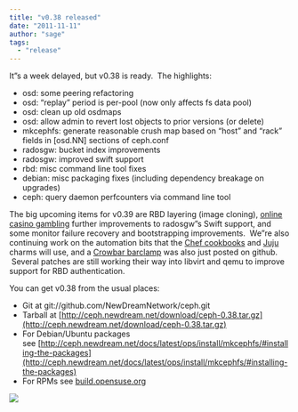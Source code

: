 ```yaml
---
title: "v0.38 released"
date: "2011-11-11"
author: "sage"
tags: 
  - "release"
---
```


It”s a week delayed, but v0.38 is ready.  The highlights:

- osd: some peering refactoring
- osd: “replay” period is per-pool (now only affects fs data pool)
- osd: clean up old osdmaps
- osd: allow admin to revert lost objects to prior versions (or delete)
- mkcephfs: generate reasonable crush map based on “host” and “rack” fields in \[osd.NN\] sections of ceph.conf
- radosgw: bucket index improvements
- radosgw: improved swift support
- rbd: misc command line tool fixes
- debian: misc packaging fixes (including dependency breakage on upgrades)
- ceph: query daemon perfcounters via command line tool

The big upcoming items for v0.39 are RBD layering (image cloning), [online casino gambling](http://www.7thcity.org/) further improvements to radosgw”s Swift support, and some monitor failure recovery and bootstrapping improvements.  We”re also continuing work on the automation bits that the [Chef cookbooks](https://github.com/NewDreamNetwork/ceph-cookbooks) and [Juju](https://launchpad.net/canonical-ensemble) charms will use, and a [Crowbar barclamp](https://github.com/NewDreamNetwork/barclamp-ceph) was also just posted on github.  Several patches are still working their way into libvirt and qemu to improve support for RBD authentication.

You can get v0.38 from the usual places:

- Git at git://github.com/NewDreamNetwork/ceph.git
- Tarball at [http://ceph.newdream.net/download/ceph-0.38.tar.gz](http://ceph.newdream.net/download/ceph-0.38.tar.gz)
- For Debian/Ubuntu packages see [http://ceph.newdream.net/docs/latest/ops/install/mkcephfs/#installing-the-packages](http://ceph.newdream.net/docs/latest/ops/install/mkcephfs/#installing-the-packages)
- For RPMs see [build.opensuse.org](https://build.opensuse.org/project/show?project=home:hmacht:storage)

![](http://track.hubspot.com/__ptq.gif?a=268973&k=14&bu=http://ceph.com&r=http://ceph.com/releases/v0-38-released/&bvt=rss&p=wordpress)
